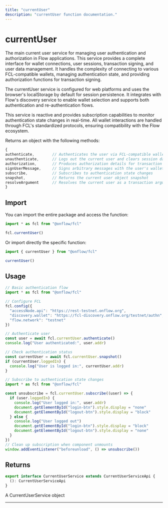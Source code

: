 ```yaml
---
title: "currentUser"
description: "currentUser function documentation."
---
```


<!-- THIS DOCUMENT IS AUTO-GENERATED FROM [onflow/fcl/src/fcl.ts](https://github.com/onflow/fcl-js/tree/master/packages/fcl/src/fcl.ts). DO NOT EDIT MANUALLY -->

# currentUser

The main current user service for managing user authentication and authorization in Flow applications.
This service provides a complete interface for wallet connections, user sessions, transaction signing, and user data management.
It handles the complexity of connecting to various FCL-compatible wallets, managing authentication state, and providing
authorization functions for transaction signing.

The currentUser service is configured for web platforms and uses the browser's localStorage by default for session persistence.
It integrates with Flow's discovery service to enable wallet selection and supports both authentication and re-authentication flows.

This service is reactive and provides subscription capabilities to monitor authentication state changes in real-time.
All wallet interactions are handled through FCL's standardized protocols, ensuring compatibility with the Flow ecosystem.

Returns an object with the following methods:
```typescript
{
authenticate,        // Authenticates the user via FCL-compatible wallets
unauthenticate,      // Logs out the current user and clears session data
authorization,       // Produces authorization details for transaction signing
signUserMessage,     // Signs arbitrary messages with the user's wallet
subscribe,           // Subscribes to authentication state changes
snapshot,            // Returns the current user object snapshot
resolveArgument      // Resolves the current user as a transaction argument
}
```

## Import

You can import the entire package and access the function:

```typescript
import * as fcl from "@onflow/fcl"

fcl.currentUser()
```

Or import directly the specific function:

```typescript
import { currentUser } from "@onflow/fcl"

currentUser()
```

## Usage

```typescript
// Basic authentication flow
import * as fcl from "@onflow/fcl"

// Configure FCL
fcl.config({
  "accessNode.api": "https://rest-testnet.onflow.org",
  "discovery.wallet": "https://fcl-discovery.onflow.org/testnet/authn",
  "flow.network": "testnet"
})

// Authenticate user
const user = await fcl.currentUser.authenticate()
console.log("User authenticated:", user.addr)

// Check authentication status
const currentUser = await fcl.currentUser.snapshot()
if (currentUser.loggedIn) {
  console.log("User is logged in:", currentUser.addr)
}

// Subscribe to authentication state changes
import * as fcl from "@onflow/fcl"

const unsubscribe = fcl.currentUser.subscribe((user) => {
  if (user.loggedIn) {
    console.log("User logged in:", user.addr)
    document.getElementById("login-btn").style.display = "none"
    document.getElementById("logout-btn").style.display = "block"
  } else {
    console.log("User logged out")
    document.getElementById("login-btn").style.display = "block"
    document.getElementById("logout-btn").style.display = "none"
  }
})
// Clean up subscription when component unmounts
window.addEventListener("beforeunload", () => unsubscribe())
```


## Returns

```typescript
export interface CurrentUserService extends CurrentUserServiceApi {
  (): CurrentUserServiceApi
}
```


A CurrentUserService object

---